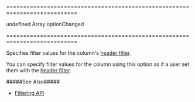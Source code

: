 ===========================================================================
<!--default-->undefined<!--/default-->
<!--type-->Array<any><!--/type-->
<!--firedEvents-->optionChanged<!--/firedEvents-->
===========================================================================

<!--shortDescription-->
Specifies filter values for the column's [header filter]({basewidgetpath}/Configuration/headerFilter/).
<!--/shortDescription-->

<!--fullDescription-->
You can specify filter values for the column using this option as if a user set them with the [header filter]({basewidgetpath}/Configuration/headerFilter/).

#####See Also#####
- [Filtering API](/Documentation/Guide/Widgets/{WidgetName}/Filtering_and_Searching/#API)
<!--/fullDescription-->